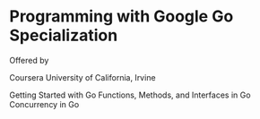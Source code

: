 # Programming with Google Go Specialization

Offered by

Coursera University of California, Irvine

Getting Started with Go
Functions, Methods, and Interfaces in Go
Concurrency in Go